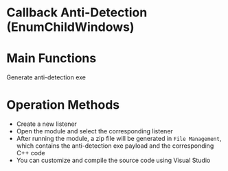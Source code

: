 # Callback Anti-Detection (EnumChildWindows)

# Main Functions
Generate anti-detection exe

# Operation Methods
+ Create a new listener
+ Open the module and select the corresponding listener
+ After running the module, a zip file will be generated in `File Management`, which contains the anti-detection exe payload and the corresponding C++ code
+ You can customize and compile the source code using Visual Studio
